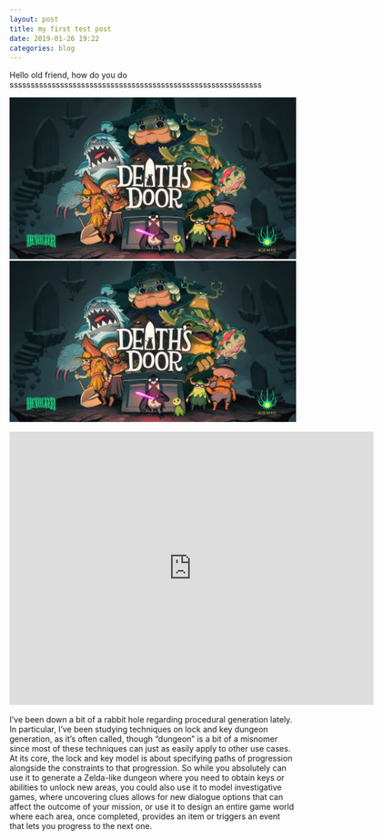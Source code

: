 ```yaml
---
layout: post
title: my first test post
date: 2019-01-26 19:22
categories: blog
---
```

Hello old friend, how do you do ssssssssssssssssssssssssssssssssssssssssssssssssssssssssssss



![test image](docs/assets/images/test-image.jpg)
![test image](docs/assets/images/test-image.jpg)

<iframe width="640" height="480" src="http://www.youtube.com/embed/dQw4w9WgXcQ" frameborder="0" allowfullscreen></iframe>

I’ve been down a bit of a rabbit hole regarding procedural generation lately. In particular, I’ve been studying techniques on lock and key dungeon generation, as it’s often called, though “dungeon” is a bit of a misnomer since most of these techniques can just as easily apply to other use cases. At its core, the lock and key model is about specifying paths of progression alongside the constraints to that progression. So while you absolutely can use it to generate a Zelda-like dungeon where you need to obtain keys or abilities to unlock new areas, you could also use it to model investigative games, where uncovering clues allows for new dialogue options that can affect the outcome of your mission, or use it to design an entire game world where each area, once completed, provides an item or triggers an event that lets you progress to the next one.